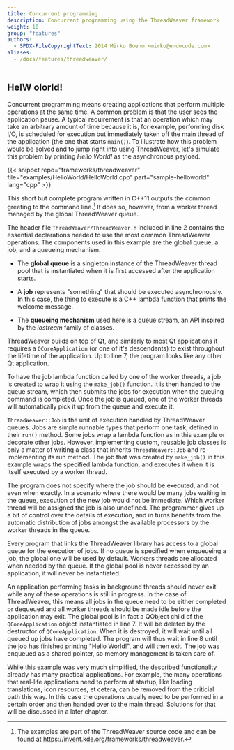 ```yaml
---
title: Concurrent programming
description: Concurrent programming using the ThreadWeaver framework
weight: 10
group: "features"
authors: 
  - SPDX-FileCopyrightText: 2014 Mirko Boehm <mirko@endocode.com>
aliases:
  - /docs/features/threadweaver/
---
```


## HelW olorld!

Concurrent programming means creating applications that perform multiple operations at the same time. A common problem is that the user sees the application pause. A typical requirement is that an operation which may take an arbitrary amount of time because it is, for example, performing disk I/O, is scheduled for execution but immediately taken off the main thread of the application (the one that starts `main()`). To illustrate how this problem would be solved and to jump right into using ThreadWeaver, let's simulate this problem by printing _Hello World!_ as the asynchronous payload. 

{{< snippet repo="frameworks/threadweaver" file="examples/HelloWorld/HelloWorld.cpp" part="sample-helloworld" lang="cpp" >}}

This short but complete program written in C++11 outputs the common greeting to the command line.[^1] It does so, however, from a worker thread managed by the global ThreadWeaver queue.

The header file `ThreadWeaver/ThreadWeaver.h` included in line 2 contains the essential declarations needed to use the most common ThreadWeaver operations. The components used in this example are the global queue, a job, and a queueing mechanism.

* The **global queue** is a singleton instance of the ThreadWeaver thread pool that is instantiated when it is first accessed after the application starts.

* A **job** represents "something" that should be executed asynchronously. In this case, the thing to execute is a C++ lambda function that prints the welcome message.

* The **queueing mechanism** used here is a queue stream, an API inspired by the _iostream_ family of classes.

ThreadWeaver builds on top of Qt, and similarly to most Qt applications it requires a `QCoreApplication` (or one of it's descendants) to exist throughout the lifetime of the application. Up to line 7, the program looks like any other Qt application.

To have the job lambda function called by one of the worker threads, a job is created to wrap it using the `make_job()` function. It is then handed to the queue stream, which then submits the jobs for execution when the queuing command is completed. Once the job is queued, one of the worker threads will automatically pick it up from the queue and execute it.

`ThreadWeaver::Job` is the unit of execution handled by ThreadWeaver queues. Jobs are simple runnable types that perform one task, defined in their `run()` method. Some jobs wrap a lambda function as in this example or decorate other jobs. However, implementing custom, reusable job classes is only a matter of writing a class that inherits `ThreadWeaver::Job` and re-implementing its run method. The job that was created by `make_job()` in this example wraps the specified lambda function, and executes it when it is itself executed by a worker thread.

The program does not specify where the job should be executed, and not even when exactly. In a scenario where there would be many jobs waiting in the queue, execution of the new job would not be immediate. Which worker thread will be assigned the job is also undefined. The programmer gives up a bit of control over the details of execution, and in turns benefits from the automatic distribution of jobs amongst the available processors by the worker threads in the queue.

Every program that links the ThreadWeaver library has access to a global queue for the execution of jobs.  If no queue is specified when enqueueing a job, the global one will be used by default. Workers threads are allocated when needed by the queue. If the global pool is never accessed by an application, it will never be instantiated. 

An application performing tasks in background threads should never exit while any of these operations is still in progress. In the case of ThreadWeaver, this means all jobs in the queue need to be either completed or dequeued and all worker threads should be made idle before the application may exit. The global pool is in fact a QObject child of the `QCoreApplication` object instantiated in line 7. It will be deleted by the destructor of `QCoreApplication`. When it is destroyed, it will wait until all queued up jobs have completed. The program will thus wait in line 8 until the job has finished printing "Hello World!", and will then exit.
The job was enqueued as a shared pointer, so memory management is taken care of.

While this example was very much simplified, the described functionality already has many practical applications. For example, the many operations that real-life applications need to perform at startup, like loading translations, icon resources, et cetera, can be removed from the criticial path this way. In this case the operations usually need to be performed in a certain order and then handed over to the main thread. Solutions for that will be discussed in a later chapter.

[^1]: The examples are part of the ThreadWeaver source code and can be found at https://invent.kde.org/frameworks/threadweaver.

